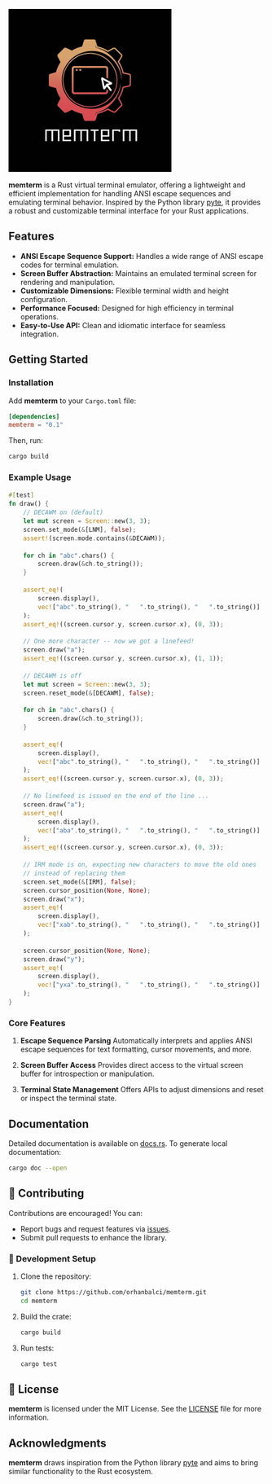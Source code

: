
<!-- cargo-sync-readme start -->

![memtermlogo](https://github.com/orhanbalci/memterm/blob/main/assets/memterm.png?raw=true)

**memterm** is a Rust virtual terminal emulator, offering a lightweight and efficient implementation for handling ANSI escape sequences and emulating terminal behavior. Inspired by the Python library [pyte](https://github.com/selectel/pyte), it provides a robust and customizable terminal interface for your Rust applications.

## Features

- **ANSI Escape Sequence Support:** Handles a wide range of ANSI escape codes for terminal emulation.
- **Screen Buffer Abstraction:** Maintains an emulated terminal screen for rendering and manipulation.
- **Customizable Dimensions:** Flexible terminal width and height configuration.
- **Performance Focused:** Designed for high efficiency in terminal operations.
- **Easy-to-Use API:** Clean and idiomatic interface for seamless integration.

## Getting Started

### Installation

Add **memterm** to your `Cargo.toml` file:

```toml
[dependencies]
memterm = "0.1"
```

Then, run:

```sh
cargo build
```

### Example Usage

```rust ignore
#[test]
fn draw() {
    // DECAWM on (default)
    let mut screen = Screen::new(3, 3);
    screen.set_mode(&[LNM], false);
    assert!(screen.mode.contains(&DECAWM));

    for ch in "abc".chars() {
        screen.draw(&ch.to_string());
    }

    assert_eq!(
        screen.display(),
        vec!["abc".to_string(), "   ".to_string(), "   ".to_string()]
    );
    assert_eq!((screen.cursor.y, screen.cursor.x), (0, 3));

    // One more character -- now we got a linefeed!
    screen.draw("a");
    assert_eq!((screen.cursor.y, screen.cursor.x), (1, 1));

    // DECAWM is off
    let mut screen = Screen::new(3, 3);
    screen.reset_mode(&[DECAWM], false);

    for ch in "abc".chars() {
        screen.draw(&ch.to_string());
    }

    assert_eq!(
        screen.display(),
        vec!["abc".to_string(), "   ".to_string(), "   ".to_string()]
    );
    assert_eq!((screen.cursor.y, screen.cursor.x), (0, 3));

    // No linefeed is issued on the end of the line ...
    screen.draw("a");
    assert_eq!(
        screen.display(),
        vec!["aba".to_string(), "   ".to_string(), "   ".to_string()]
    );
    assert_eq!((screen.cursor.y, screen.cursor.x), (0, 3));

    // IRM mode is on, expecting new characters to move the old ones
    // instead of replacing them
    screen.set_mode(&[IRM], false);
    screen.cursor_position(None, None);
    screen.draw("x");
    assert_eq!(
        screen.display(),
        vec!["xab".to_string(), "   ".to_string(), "   ".to_string()]
    );

    screen.cursor_position(None, None);
    screen.draw("y");
    assert_eq!(
        screen.display(),
        vec!["yxa".to_string(), "   ".to_string(), "   ".to_string()]
    );
}
```

### Core Features

1. **Escape Sequence Parsing**
   Automatically interprets and applies ANSI escape sequences for text formatting, cursor movements, and more.

2. **Screen Buffer Access**
   Provides direct access to the virtual screen buffer for introspection or manipulation.

3. **Terminal State Management**
   Offers APIs to adjust dimensions and reset or inspect the terminal state.

<!-- cargo-sync-readme end -->

 ## Documentation

 Detailed documentation is available on [docs.rs](https://docs.rs/memterm).
 To generate local documentation:

 ```sh
 cargo doc --open
 ```

 ## 👥 Contributing

 Contributions are encouraged! You can:

 - Report bugs and request features via [issues](https://github.com/orhanbalci/memterm/issues).
 - Submit pull requests to enhance the library.

 ### 🚧 Development Setup

 1. Clone the repository:
    ```sh
    git clone https://github.com/orhanbalci/memterm.git
    cd memterm
    ```

 2. Build the crate:
    ```sh
    cargo build
    ```

 3. Run tests:
    ```sh
    cargo test
    ```

 ## 📝 License

 **memterm** is licensed under the MIT License. See the [LICENSE](LICENSE) file for more information.

 ## Acknowledgments

 **memterm** draws inspiration from the Python library [pyte](https://github.com/selectel/pyte) and aims to bring similar functionality to the Rust ecosystem.
